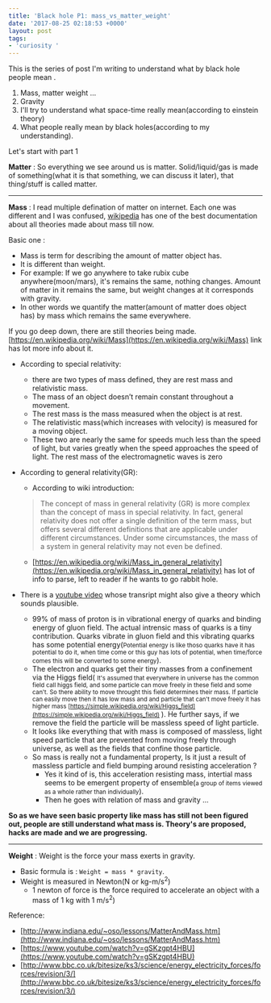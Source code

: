 ```yaml
---
title: 'Black hole P1: mass_vs_matter_weight'
date: '2017-08-25 02:18:53 +0000'
layout: post
tags:
- 'curiosity '
---
```


This is the series of post I'm writing to understand what by black hole people mean .

1. Mass, matter weight ...
2.  Gravity
3.  I'll try to understand what space-time really mean(according to einstein theory)
4.  What people really mean by black holes(according to my understanding).


Let's start with part 1  

**Matter** :  So everything we see around us is matter. Solid/liquid/gas is made of something(what it is that something, we can discuss it later), that thing/stuff is called matter.

---

**Mass** :  I read multiple defination of matter on internet. Each one was different and I was confused, [wikipedia](https://en.wikipedia.org/wiki/Mass) has one of the best documentation about all theories made about mass till now.

Basic one :  
* Mass is term for describing the amount of matter object has. 
* It is different than weight. 
* For example: If we go anywhere to take rubix cube anywhere(moon/mars), it's remains the same, nothing changes. Amount of matter in it remains the same, but weight changes at it corresponds with gravity. 
* In other words we quantify the matter(amount of matter does object has) by mass which remains the same everywhere.


If you go deep down, there are still theories being made. [https://en.wikipedia.org/wiki/Mass](https://en.wikipedia.org/wiki/Mass) link has lot more info about it.

* According to  special relativity:
	*  there are two types of mass defined, they are rest mass and relativistic mass. 
	*  The mass of an object doesn’t remain constant throughout a movement. 
	*  The rest mass is the mass measured when the object is at rest. 
	*  The relativistic mass(which increases with velocity) is measured for a moving object. 
	*  These two are nearly the same for speeds much less than the speed of light, but varies greatly when the speed approaches the speed of light. The rest mass of the electromagnetic waves is zero

* According to general relativity(GR):
	* According to wiki introduction:
	> The concept of mass in general relativity (GR) is more complex than the concept of mass in special relativity. In fact, general relativity does not offer a single definition of the term mass, but offers several different definitions that are applicable under different circumstances. Under some circumstances, the mass of a system in general relativity may not even be defined.
	* [https://en.wikipedia.org/wiki/Mass_in_general_relativity](https://en.wikipedia.org/wiki/Mass_in_general_relativity) has lot of info to parse, left to reader if he wants to go rabbit hole.

* There is a [youtube video](https://www.youtube.com/watch?v=gSKzgpt4HBU) whose transript might also give a theory which sounds plausible. 
	* 99% of mass of proton is in vibrational energy of quarks and binding energy of gluon field. The actual intrensic mass of quarks is a tiny contribution. Quarks vibrate in gluon field and this vibrating quarks has some potential energy(<small>Potential energy is like thoso quarks have it has potential to do it, when time come or this guy has lots of potential, when time/force comes this will be converted to some energy</small>). 
	* The electron and quarks get their tiny masses from a confinement via the Higgs field( <small> It's assumed that everywhere in universe has the common field call higgs field, and some particle can move freely in these field and some can't. So there ability to move throught this field determines their mass. If particle can easily move then it has low mass and and particle that can't move freely it has higher mass [https://simple.wikipedia.org/wiki/Higgs_field](https://simple.wikipedia.org/wiki/Higgs_field) </small> ). He further says, if we remove the field the particle will be massless speed of light particle.
	* It looks like everything that with mass is composed of massless, light speed particle that are prevented from moving freely through universe, as well as the fields that confine those particle.
	* So mass is  really not a fundamental property, Is it just a result of massless particle and field bumping around resisting acceleration ?
		* Yes it kind of is, this acceleration resisting mass, intertial mass seems to be emergent property of ensemble(<small>a group of items viewed as a whole rather than individually</small>).
		* Then he goes with relation of mass and gravity ...

**So as we have seen basic property like mass has still not been figured out, people are still understand what mass is. Theory's are proposed, hacks are made and we are progressing.**

---

**Weight** : Weight is the force your mass exerts in gravity. 
* Basic formula is : `Weight = mass * gravity`.
* Weight is measured in Newton(N or kg-m/s<sup>2</sup>)
	* 1 newton of force is the force required to accelerate an object with a mass of 1 kg with 1 m/s<sup>2</sup>)



Reference: 
* [http://www.indiana.edu/~oso/lessons/MatterAndMass.htm](http://www.indiana.edu/~oso/lessons/MatterAndMass.htm)
* [https://www.youtube.com/watch?v=gSKzgpt4HBU](https://www.youtube.com/watch?v=gSKzgpt4HBU)
* [http://www.bbc.co.uk/bitesize/ks3/science/energy_electricity_forces/forces/revision/3/](http://www.bbc.co.uk/bitesize/ks3/science/energy_electricity_forces/forces/revision/3/)